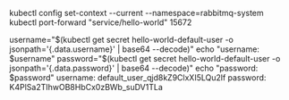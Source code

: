 kubectl config set-context --current --namespace=rabbitmq-system
kubectl port-forward "service/hello-world" 15672

username="$(kubectl get secret hello-world-default-user -o jsonpath='{.data.username}' | base64 --decode)"
echo "username: $username"
password="$(kubectl get secret hello-world-default-user -o jsonpath='{.data.password}' | base64 --decode)"
echo "password: $password"
username: default_user_qjd8kZ9ClxXI5LQu2lf
password: K4PlSa2TIhwOB8HbCx0zBWb_suDV1TLa
